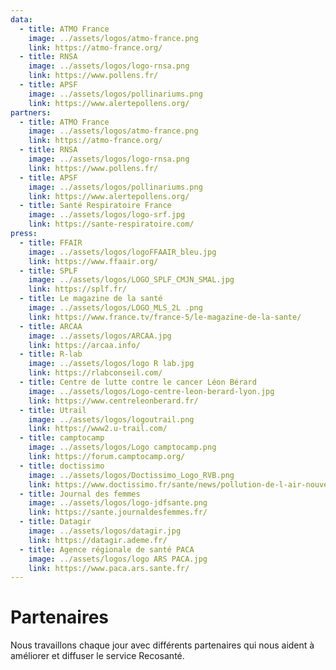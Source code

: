 ```yaml
---
data:
  - title: ATMO France
    image: ../assets/logos/atmo-france.png
    link: https://atmo-france.org/
  - title: RNSA
    image: ../assets/logos/logo-rnsa.png
    link: https://www.pollens.fr/
  - title: APSF
    image: ../assets/logos/pollinariums.png
    link: https://www.alertepollens.org/
partners:
  - title: ATMO France
    image: ../assets/logos/atmo-france.png
    link: https://atmo-france.org/
  - title: RNSA
    image: ../assets/logos/logo-rnsa.png
    link: https://www.pollens.fr/
  - title: APSF
    image: ../assets/logos/pollinariums.png
    link: https://www.alertepollens.org/
  - title: Santé Respiratoire France
    image: ../assets/logos/logo-srf.jpg
    link: https://sante-respiratoire.com/
press:
  - title: FFAIR
    image: ../assets/logos/logoFFAAIR_bleu.jpg
    link: https://www.ffaair.org/
  - title: SPLF
    image: ../assets/logos/LOGO_SPLF_CMJN_SMAL.jpg
    link: https://splf.fr/
  - title: Le magazine de la santé
    image: ../assets/logos/LOGO_MLS_2L .png
    link: https://www.france.tv/france-5/le-magazine-de-la-sante/
  - title: ARCAA
    image: ../assets/logos/ARCAA.jpg
    link: https://arcaa.info/
  - title: R-lab
    image: ../assets/logos/logo R lab.jpg
    link: https://rlabconseil.com/
  - title: Centre de lutte contre le cancer Léon Bérard
    image: ../assets/logos/Logo-centre-leon-berard-lyon.jpg
    link: https://www.centreleonberard.fr/
  - title: Utrail
    image: ../assets/logos/logoutrail.png
    link: https://www2.u-trail.com/
  - title: camptocamp
    image: ../assets/logos/Logo camptocamp.png
    link: https://forum.camptocamp.org/
  - title: doctissimo
    image: ../assets/logos/Doctissimo_Logo_RVB.png
    link: https://www.doctissimo.fr/sante/news/pollution-de-l-air-nouvel-outil-pour-apprendre-a-mieux-s-en-proteger
  - title: Journal des femmes
    image: ../assets/logos/logo-jdfsante.png
    link: https://sante.journaldesfemmes.fr/
  - title: Datagir
    image: ../assets/logos/datagir.jpg
    link: https://datagir.ademe.fr/
  - title: Agence régionale de santé PACA
    image: ../assets/logos/logo ARS PACA.jpg
    link: https://www.paca.ars.sante.fr/
---
```


# Partenaires

Nous travaillons chaque jour avec différents partenaires qui nous aident à améliorer et diffuser le service Recosanté.
